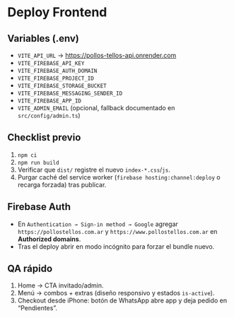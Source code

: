 # Deploy Frontend

## Variables (.env)

- `VITE_API_URL` → https://pollos-tellos-api.onrender.com
- `VITE_FIREBASE_API_KEY`
- `VITE_FIREBASE_AUTH_DOMAIN`
- `VITE_FIREBASE_PROJECT_ID`
- `VITE_FIREBASE_STORAGE_BUCKET`
- `VITE_FIREBASE_MESSAGING_SENDER_ID`
- `VITE_FIREBASE_APP_ID`
- `VITE_ADMIN_EMAIL` (opcional, fallback documentado en `src/config/admin.ts`)

## Checklist previo

1. `npm ci`
2. `npm run build`
3. Verificar que `dist/` registre el nuevo `index-*.css`/`js`.
4. Purgar caché del service worker (`firebase hosting:channel:deploy` o recarga forzada) tras publicar.

## Firebase Auth

- En `Authentication → Sign-in method → Google` agregar `https://pollostellos.com.ar` y `https://www.pollostellos.com.ar` en **Authorized domains**.
- Tras el deploy abrir en modo incógnito para forzar el bundle nuevo.

## QA rápido

1. Home → CTA invitado/admin.
2. Menú → combos + extras (diseño responsivo y estados `is-active`).
3. Checkout desde iPhone: botón de WhatsApp abre app y deja pedido en “Pendientes”.
